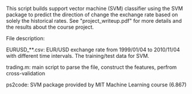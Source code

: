 This script builds support vector machine (SVM) classifier using the SVM package to predict the direction of change the exchange rate based on solely the historical rates. See "project_writeup.pdf" for more details and the results about the course project.  

File description:

EURUSD_**.csv: EUR/USD exchange rate from 1999/01/04 to 2010/11/04 with different time intervals. The training/test data for SVM.

trading.m: main script to parse the file, construct the features, perfrom cross-validation

ps2code: SVM package provided by MIT Machine Learning course (6.867)
